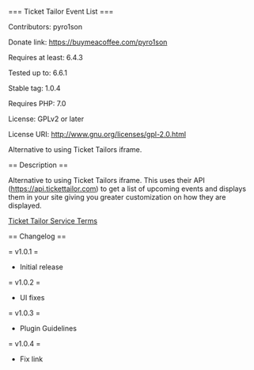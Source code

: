 === Ticket Tailor Event List ===

Contributors: pyro1son

Donate link: https://buymeacoffee.com/pyro1son

Requires at least: 6.4.3

Tested up to: 6.6.1

Stable tag: 1.0.4

Requires PHP: 7.0

License: GPLv2 or later

License URI: http://www.gnu.org/licenses/gpl-2.0.html

Alternative to using Ticket Tailors iframe. 

== Description ==

Alternative to using Ticket Tailors iframe. This uses their API (https://api.tickettailor.com) to get a list of upcoming events and displays them in your site giving you greater customization on how they are displayed.

[Ticket Tailor Service Terms](https://www.tickettailor.com/legal/acceptable-use-policy)

== Changelog ==

= v1.0.1 =

* Initial release

= v1.0.2 =

* UI fixes

= v1.0.3 =

* Plugin Guidelines

= v1.0.4 =

* Fix link
